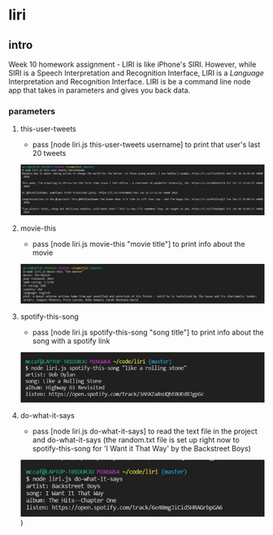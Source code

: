 # liri 

## intro
Week 10 homework assignment - LIRI is like iPhone's SIRI. However, while SIRI is a Speech Interpretation and Recognition Interface, LIRI is a _Language_ Interpretation and Recognition Interface. LIRI is be a command line node app that takes in parameters and gives you back data.

### parameters

1. this-user-tweets
    * pass [node liri.js this-user-tweets username] to print that user's last 20 tweets

    ![tweets example](https://raw.githubusercontent.com/mccaffertycr/liri/master/liri_tweets.JPG)

2. movie-this
    * pass [node liri.js movie-this "movie title"] to print info about the movie

    ![movie example](https://raw.githubusercontent.com/mccaffertycr/liri/master/liri_movie.JPG)

3. spotify-this-song
    * pass [node liri.js spotify-this-song "song title"] to print info about the song with a spotify link

    ![spotify example](https://raw.githubusercontent.com/mccaffertycr/liri/master/liri_spotify.JPG)

4. do-what-it-says
    * pass [node liri.js do-what-it-says] to read the text file in the project and do-what-it-says (the random.txt file is set up right now to spotify-this-song for 'I Want it That Way' by the Backstreet Boys)

    ![dowhatitsays example](https://raw.githubusercontent.com/mccaffertycr/liri/master/liri_dowhatitsays.JPG))